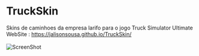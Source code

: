 # TruckSkin
Skins de caminhoes da empresa larifo para o jogo Truck Simulator Ultimate</br>
WebSite : https://jalisonsousa.github.io/TruckSkin/ <br><br>
![ScreenShot](https://jalisonsousa.github.io/TruckSkin/images/larifo-logo/larifo-logo-20anos-azul.png)

